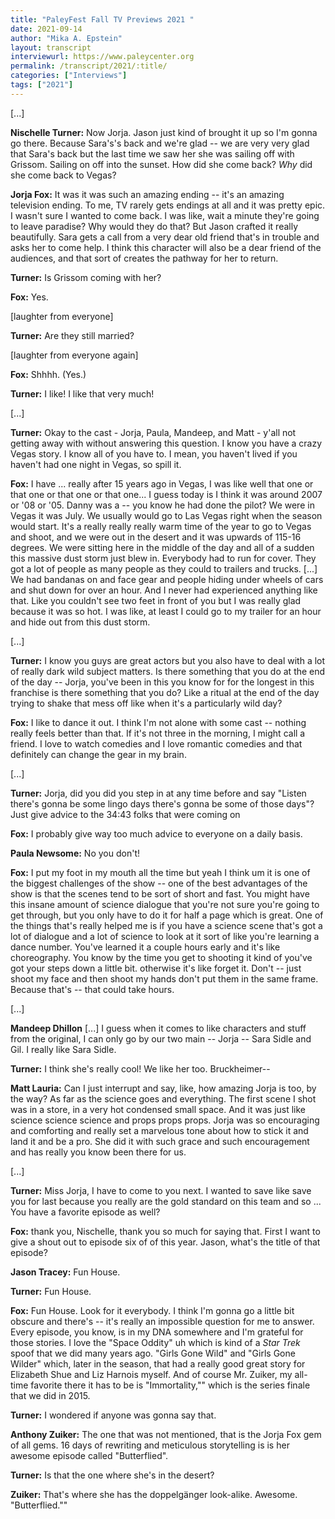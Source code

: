 ```yaml
---
title: "PaleyFest Fall TV Previews 2021 "
date: 2021-09-14
author: "Mika A. Epstein"
layout: transcript
interviewurl: https://www.paleycenter.org
permalink: /transcript/2021/:title/
categories: ["Interviews"]
tags: ["2021"]
---
```


[...]

**Nischelle Turner:** Now Jorja. Jason just kind of brought it up so I'm gonna go there. Because Sara's's back and we're glad -- we are very very glad that Sara's back but the last time we saw her she was sailing off with Grissom. Sailing on off into the sunset. How did she come back? _Why_ did she come back to Vegas?

**Jorja Fox:** It was it was such an amazing ending  -- it's an amazing television ending. To me, TV rarely gets endings at all and it was pretty epic. I wasn't sure I wanted to come back. I was like, wait a minute they're going to leave paradise? Why would they do that? But Jason crafted it really beautifully. Sara gets a call from a very dear old friend that's in trouble and asks her to come help. I think this character will also be a dear friend of the audiences, and that sort of creates the pathway for her to return.

**Turner:**  Is Grissom coming with her?

**Fox:** Yes.

[laughter from everyone]

**Turner:** Are they still married?

[laughter from everyone again]

**Fox:** Shhhh. (Yes.)

**Turner:** I like! I like that very much!

[...]

**Turner:** Okay to the cast - Jorja, Paula, Mandeep, and Matt - y'all not getting away with without answering this question. I know you have a crazy Vegas story. I know all of you have to.
I mean, you haven't lived if you haven't had one night in Vegas, so spill it.

**Fox:** I have ... really after 15 years ago in Vegas, I was like well that one or that one or that one or that one... I guess today is I think it was around 2007 or '08 or '05. Danny was a -- you know he had done the pilot? We were in Vegas it was July. We usually would go to Las Vegas right when the season would start. It's a really really really warm time of the year to go to Vegas and shoot, and we were out in the desert and it was upwards of 115-16 degrees. We were sitting here in the middle of the day and all of a sudden this massive dust storm just blew in. Everybody had to run for cover. They got a lot of people as many people as they could to trailers and trucks. [...] We had bandanas on and face gear and people hiding under wheels of cars and shut down for over an hour. And I never had experienced anything like that. Like you couldn't see two feet in front of you but I was really glad because it was so hot. I was like, at least I could go to my trailer for an hour and hide out from this dust storm.

[...]

**Turner:** I know you guys are great actors but you also have to deal with a lot of really dark wild subject matters. Is there something that you do at the end of the day -- Jorja, you've been in this you know for for the longest in this franchise is there something that you do? Like a ritual at the end of the day trying to shake that mess off like when it's a particularly wild day?

**Fox:** I like to dance it out. I think I'm not alone with some cast -- nothing really feels better than that. If it's not three in the morning, I might call a friend. I love to watch comedies and I love romantic comedies and that definitely can change the gear in my brain.

[...]

**Turner:** Jorja, did you did you step in at any time before and say "Listen there's gonna be some lingo days there's gonna be some of those days"? Just give advice to the
34:43
folks that were coming on

**Fox:** I probably give way too much advice to everyone on a daily basis.

**Paula Newsome:** No you don't!

**Fox:** I put my foot in my mouth all the time but yeah I think um it is one of the biggest challenges of the show -- one of the best advantages of the show is that the scenes tend to be sort of short and fast. You might have this insane amount of science dialogue that you're not sure you're going to get through, but you only have to do it for half a page which is great. One of the things that's really helped me is if you have a science scene that's got a lot of dialogue and a lot of science to look at it sort of like you're learning a dance number. You've learned it a couple hours early and it's like choreography. You know by the time you get to shooting it kind of you've got your steps down a little bit. otherwise it's like forget it. Don't -- just shoot my face and then shoot my hands don't put them in the same frame. Because that's -- that could take hours.

[...]

**Mandeep Dhillon** [...] I guess when it comes to like characters and stuff from the original, I can only go by our two main -- Jorja -- Sara Sidle and Gil. I really like Sara Sidle.

**Turner:** I think she's really cool! We like her too. Bruckheimer--

**Matt Lauria:** Can I just interrupt and say, like, how amazing Jorja is too, by the way? As far as the science goes and everything. The first scene I shot was in a store, in a very hot condensed small space. And it was just like science science science and props props props. Jorja was so encouraging and comforting and really set a marvelous tone about how to stick it and land it and be a pro. She did it with such grace and such encouragement and has really you know been there for us.

[...]

**Turner:** Miss Jorja, I have to come to you next. I wanted to save like save you for last because you really are the gold standard on this team and so ... You have a favorite episode as well?

**Fox:** thank you, Nischelle, thank you so much for saying that. First I want to give a shout out to episode six of of this year. Jason, what's the title of that episode?

**Jason Tracey:** Fun House.

**Turner:** Fun House.

**Fox:** Fun House. Look for it everybody. I think I'm gonna go a little bit obscure and there's -- it's really an impossible question for me to answer. Every episode, you know, is in my DNA somewhere and I'm grateful for those stories. I love the "Space Oddity" uh which is kind of a _Star Trek_ spoof that we did many years ago. "Girls Gone Wild" and "Girls Gone Wilder" which, later in the season, that had a really good great story for Elizabeth Shue and Liz Harnois myself. And of course Mr. Zuiker, my all-time favorite there it has to be is "Immortality,"" which is the series finale that we did in 2015.

**Turner:** I wondered if anyone was gonna say that.

**Anthony Zuiker:** The one that was not mentioned, that is the Jorja Fox gem of all gems. 16 days of rewriting and meticulous storytelling is is her awesome episode called "Butterflied".

**Turner:** Is that the one where she's in the desert?

**Zuiker:**  That's where she has the doppelgänger look-alike. Awesome. "Butterflied.""
